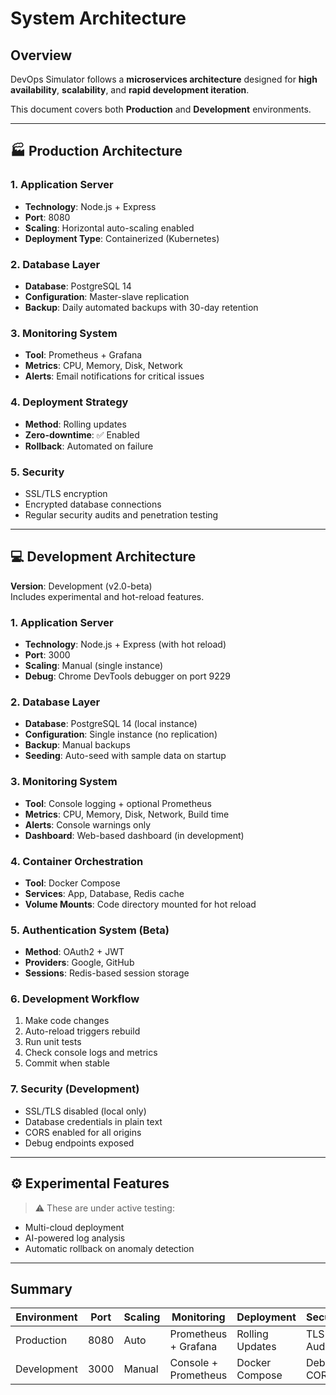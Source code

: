 # System Architecture

## Overview
DevOps Simulator follows a **microservices architecture** designed for **high availability**, **scalability**, and **rapid development iteration**.

This document covers both **Production** and **Development** environments.

---

## 🏭 Production Architecture

### 1. Application Server
- **Technology**: Node.js + Express  
- **Port**: 8080  
- **Scaling**: Horizontal auto-scaling enabled  
- **Deployment Type**: Containerized (Kubernetes)  

### 2. Database Layer
- **Database**: PostgreSQL 14  
- **Configuration**: Master-slave replication  
- **Backup**: Daily automated backups with 30-day retention  

### 3. Monitoring System
- **Tool**: Prometheus + Grafana  
- **Metrics**: CPU, Memory, Disk, Network  
- **Alerts**: Email notifications for critical issues  

### 4. Deployment Strategy
- **Method**: Rolling updates  
- **Zero-downtime**: ✅ Enabled  
- **Rollback**: Automated on failure  

### 5. Security
- SSL/TLS encryption  
- Encrypted database connections  
- Regular security audits and penetration testing  

---

## 💻 Development Architecture

**Version**: Development (v2.0-beta)  
Includes experimental and hot-reload features.

### 1. Application Server
- **Technology**: Node.js + Express (with hot reload)  
- **Port**: 3000  
- **Scaling**: Manual (single instance)  
- **Debug**: Chrome DevTools debugger on port 9229  

### 2. Database Layer
- **Database**: PostgreSQL 14 (local instance)  
- **Configuration**: Single instance (no replication)  
- **Backup**: Manual backups  
- **Seeding**: Auto-seed with sample data on startup  

### 3. Monitoring System
- **Tool**: Console logging + optional Prometheus  
- **Metrics**: CPU, Memory, Disk, Network, Build time  
- **Alerts**: Console warnings only  
- **Dashboard**: Web-based dashboard (in development)  

### 4. Container Orchestration
- **Tool**: Docker Compose  
- **Services**: App, Database, Redis cache  
- **Volume Mounts**: Code directory mounted for hot reload  

### 5. Authentication System (Beta)
- **Method**: OAuth2 + JWT  
- **Providers**: Google, GitHub  
- **Sessions**: Redis-based session storage  

### 6. Development Workflow
1. Make code changes  
2. Auto-reload triggers rebuild  
3. Run unit tests  
4. Check console logs and metrics  
5. Commit when stable  

### 7. Security (Development)
- SSL/TLS disabled (local only)  
- Database credentials in plain text  
- CORS enabled for all origins  
- Debug endpoints exposed  

---

## ⚙️ Experimental Features
> ⚠️ These are under active testing:
- Multi-cloud deployment  
- AI-powered log analysis  
- Automatic rollback on anomaly detection  

---

## Summary
| Environment | Port | Scaling | Monitoring | Deployment | Security |
|--------------|------|----------|-------------|-------------|-----------|
| Production   | 8080 | Auto     | Prometheus + Grafana | Rolling Updates | TLS + Audits |
| Development  | 3000 | Manual   | Console + Prometheus | Docker Compose | Debug + CORS |
